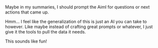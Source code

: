 Maybe in my summaries, I should prompt the AimI for questions or next actions that came up. 

Hmm… I feel like the generalization of this is just an AI you can take to however. Like maybe instead of crafting great prompts or whatever, I just give it the tools to pull the data it needs. 

This sounds like fun!